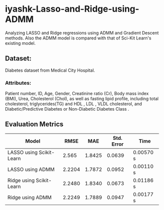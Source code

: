 # iyashk-Lasso-and-Ridge-using-ADMM
Analyzing LASSO and Ridge regressions using ADMM and Gradient Descent methods. Also the ADMM model is compared with that of Sci-Kit Learn's existing model. 


## Dataset:
Diabetes dataset from Medical City Hospital. 
### Attributes: 
Patient number, ID, Age, Gender, Creatinine ratio (Cr), Body mass index (BMI), Urea, Cholesterol (Chol), as well as fasting lipid profile, including total cholesterol, triglycerides(TG) and HDL , LDL , VLDL cholesterol, and Diabetic/Predictive Diabetes or Non-Diabetic Diabetes Class .

## Evaluation Metrics
| Model  | RMSE | MAE | Std. Error | Time |
| ------------- | ------------- | ------------- | ------------- | ------------- |
| LASSO using Scikit-Learn  | 2.565  |  1.8425  | 0.0639 |  0.00570 s |
| LASSO using ADMM  |  2.2204 | 1.7872 | 0.0952 | 0.00110 s |
| Ridge using Scikit-Learn |  2.2480 | 1.8340 | 0.0673 | 0.01186 s |
| Ridge using ADMM |  2.2249 | 1.7889 | 0.0947 | 0.00177 s |
